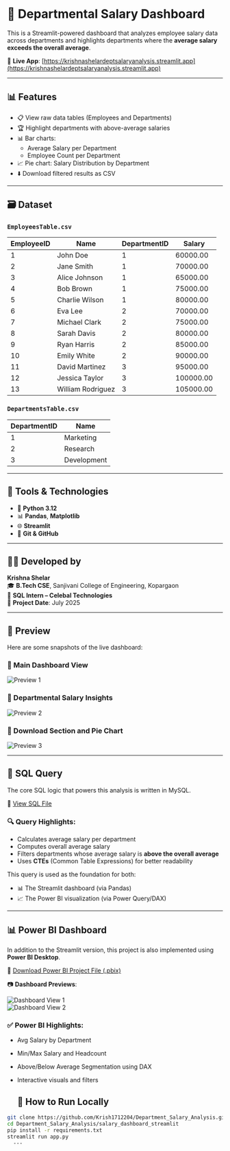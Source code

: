 # 💼 Departmental Salary Dashboard

This is a Streamlit-powered dashboard that analyzes employee salary data across departments and highlights departments where the **average salary exceeds the overall average**.

🔗 **Live App**: [https://krishnashelardeptsalaryanalysis.streamlit.app](https://krishnashelardeptsalaryanalysis.streamlit.app)

---

## 📊 Features

- 📋 View raw data tables (Employees and Departments)
- 🏆 Highlight departments with above-average salaries
- 📊 Bar charts:
  - Average Salary per Department
  - Employee Count per Department
- 📈 Pie chart: Salary Distribution by Department
- ⬇️ Download filtered results as CSV

---

## 🗃️ Dataset

### `EmployeesTable.csv`
| EmployeeID | Name               | DepartmentID | Salary     |
|------------|--------------------|--------------|------------|
| 1          | John Doe           | 1            | 60000.00   |
| 2          | Jane Smith         | 1            | 70000.00   |
| 3          | Alice Johnson      | 1            | 65000.00   |
| 4          | Bob Brown          | 1            | 75000.00   |
| 5          | Charlie Wilson     | 1            | 80000.00   |
| 6          | Eva Lee            | 2            | 70000.00   |
| 7          | Michael Clark      | 2            | 75000.00   |
| 8          | Sarah Davis        | 2            | 80000.00   |
| 9          | Ryan Harris        | 2            | 85000.00   |
| 10         | Emily White        | 2            | 90000.00   |
| 11         | David Martinez     | 3            | 95000.00   |
| 12         | Jessica Taylor     | 3            | 100000.00  |
| 13         | William Rodriguez  | 3            | 105000.00  |

### `DepartmentsTable.csv`
| DepartmentID | Name        |
|--------------|-------------|
| 1            | Marketing   |
| 2            | Research    |
| 3            | Development|

---
## 📌 Tools & Technologies

- 🐍 **Python 3.12**
- 📊 **Pandas**, **Matplotlib**
- 🌐 **Streamlit**
- 💾 **Git & GitHub**
---
  
## 👨‍💻 Developed by

**Krishna Shelar**  
🎓 **B.Tech CSE**, Sanjivani College of Engineering, Kopargaon  
💼 **SQL Intern – Celebal Technologies**  
📅 **Project Date**: July 2025

---

## 📸 Preview

Here are some snapshots of the live dashboard:

### 🔹 Main Dashboard View
![Preview 1](Preview/DashboardPreview1.png)

### 🔹 Departmental Salary Insights
![Preview 2](Preview/DashboardPreview2.png)

### 🔹 Download Section and Pie Chart
![Preview 3](Preview/DashboardPreview3.png)

---
## 🧮 SQL Query

The core SQL logic that powers this analysis is written in MySQL.

📁 [View SQL File](sql/Department_Salary_Analysis.sql)

### 🔍 Query Highlights:
- Calculates average salary per department
- Computes overall average salary
- Filters departments whose average salary is **above the overall average**
- Uses **CTEs** (Common Table Expressions) for better readability

This query is used as the foundation for both:
- 📊 The Streamlit dashboard (via Pandas)
- 📈 The Power BI visualization (via Power Query/DAX)

---

## 📊 Power BI Dashboard

In addition to the Streamlit version, this project is also implemented using **Power BI Desktop**.

📁 [Download Power BI Project File (.pbix)](PowerBI%20Dashboard/DeptSalaryAnalysis.pbix)

📷 **Dashboard Previews**:

![Dashboard View 1](PowerBI%20Dashboard/DashBoard_Preview1.png)  
![Dashboard View 2](PowerBI%20Dashboard/DashBoard_Preview2.png)

### ✅ Power BI Highlights:
- Avg Salary by Department
- Min/Max Salary and Headcount
- Above/Below Average Segmentation using DAX
- Interactive visuals and filters

 
  ## 🚀 How to Run Locally

```bash
git clone https://github.com/Krish1712204/Department_Salary_Analysis.git
cd Department_Salary_Analysis/salary_dashboard_streamlit
pip install -r requirements.txt
streamlit run app.py
  ---
  

